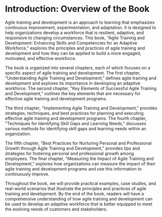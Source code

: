 Introduction: Overview of the Book
==================================

Agile training and development is an approach to learning that emphasizes continuous improvement, experimentation, and adaptation. It is designed to help organizations develop a workforce that is resilient, adaptive, and responsive to changing circumstances. This book, "Agile Training and Development: Enhancing Skills and Competencies for an Adaptive Workforce," explores the principles and practices of agile training and development and how they can be applied to build a more engaged, motivated, and effective workforce.

The book is organized into several chapters, each of which focuses on a specific aspect of agile training and development. The first chapter, "Understanding Agile Training and Development," defines agile training and development and explores its importance in developing an adaptive workforce. The second chapter, "Key Elements of Successful Agile Training and Development," outlines the key elements that are necessary for effective agile training and development programs.

The third chapter, "Implementing Agile Training and Development," provides strategies, techniques, and best practices for planning and executing effective agile training and development programs. The fourth chapter, "Techniques for Identifying Skill Gaps and Learning Needs," discusses various methods for identifying skill gaps and learning needs within an organization.

The fifth chapter, "Best Practices for Nurturing Personal and Professional Growth through Agile Training and Development," provides tips and strategies for fostering personal and professional growth among employees. The final chapter, "Measuring the Impact of Agile Training and Development," explores how organizations can measure the impact of their agile training and development programs and use this information to continuously improve.

Throughout the book, we will provide practical examples, case studies, and real-world scenarios that illustrate the principles and practices of agile training and development. By the end of the book, readers will have a comprehensive understanding of how agile training and development can be used to develop an adaptive workforce that is better equipped to meet the evolving needs of customers and stakeholders.
